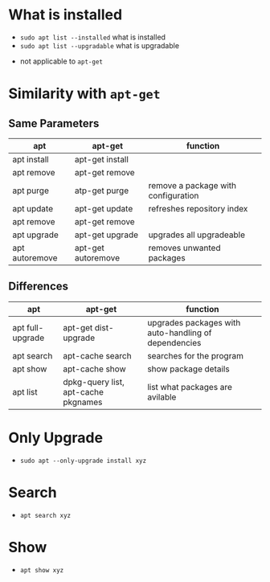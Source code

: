 # What is installed
* `sudo apt list --installed` what is installed
* `sudo apt list --upgradable` what is upgradable
- not applicable to `apt-get`

# Similarity with `apt-get`
## Same Parameters
| apt               | apt-get            | function                            |
| ------------------|--------------------|-------------------------------------|
| apt install       | apt-get install    |                                     |
| apt remove        | apt-get remove     |                                     |
| apt purge         | atp-get purge      | remove a package with configuration |
| apt update        | apt-get update     | refreshes repository index          |
| apt remove        | apt-get remove     |                                     |
| apt upgrade       | apt-get upgrade    | upgrades all upgradeable            |
| apt autoremove    | apt-get autoremove | removes unwanted packages           |

## Differences
| apt               | apt-get              | function                           |
| ------------------|----------------------|------------------------------------|
| apt full-upgrade  | apt-get dist-upgrade | upgrades packages with auto-handling of dependencies |
| apt search        | apt-cache search     | searches for the program           |
| apt show          | apt-cache show       | show package details               |
| apt list          | dpkg-query list, apt-cache pkgnames     | list what packages are avilable    |

# Only Upgrade
- `sudo apt --only-upgrade install xyz`

# Search
- `apt search xyz`

# Show
- `apt show xyz`
